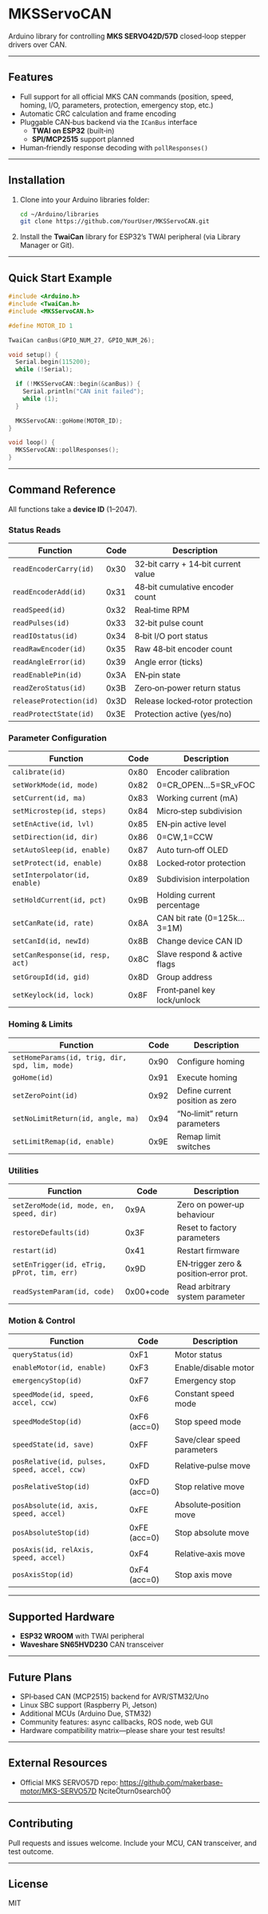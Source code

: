 # MKSServoCAN

Arduino library for controlling **MKS SERVO42D/57D** closed‑loop stepper drivers over CAN.

---

## Features

- Full support for all official MKS CAN commands (position, speed, homing, I/O, parameters, protection, emergency stop, etc.)  
- Automatic CRC calculation and frame encoding  
- Pluggable CAN‑bus backend via the `ICanBus` interface  
  - **TWAI on ESP32** (built‑in)  
  - **SPI/MCP2515** support planned  
- Human‑friendly response decoding with `pollResponses()`  

---

## Installation

1. Clone into your Arduino libraries folder:  
   ```bash
   cd ~/Arduino/libraries
   git clone https://github.com/YourUser/MKSServoCAN.git
   ```
2. Install the **TwaiCan** library for ESP32’s TWAI peripheral (via Library Manager or Git).

---

## Quick Start Example

```cpp
#include <Arduino.h>
#include <TwaiCan.h>
#include <MKSServoCAN.h>

#define MOTOR_ID 1

TwaiCan canBus(GPIO_NUM_27, GPIO_NUM_26);

void setup() {
  Serial.begin(115200);
  while (!Serial);

  if (!MKSServoCAN::begin(&canBus)) {
    Serial.println("CAN init failed");
    while (1);
  }

  MKSServoCAN::goHome(MOTOR_ID);
}

void loop() {
  MKSServoCAN::pollResponses();
}
```

---

## Command Reference

All functions take a **device ID** (1–2047).

### Status Reads

| Function                   | Code | Description                          |
|----------------------------|------|--------------------------------------|
| `readEncoderCarry(id)`     | 0x30 | 32‑bit carry + 14‑bit current value  |
| `readEncoderAdd(id)`       | 0x31 | 48‑bit cumulative encoder count      |
| `readSpeed(id)`            | 0x32 | Real‑time RPM                        |
| `readPulses(id)`           | 0x33 | 32‑bit pulse count                   |
| `readIOstatus(id)`         | 0x34 | 8‑bit I/O port status                |
| `readRawEncoder(id)`       | 0x35 | Raw 48‑bit encoder count             |
| `readAngleError(id)`       | 0x39 | Angle error (ticks)                  |
| `readEnablePin(id)`        | 0x3A | EN‑pin state                         |
| `readZeroStatus(id)`       | 0x3B | Zero‑on‑power return status          |
| `releaseProtection(id)`    | 0x3D | Release locked‑rotor protection      |
| `readProtectState(id)`     | 0x3E | Protection active (yes/no)           |

### Parameter Configuration

| Function                                | Code | Description                            |
|-----------------------------------------|------|----------------------------------------|
| `calibrate(id)`                         | 0x80 | Encoder calibration                    |
| `setWorkMode(id, mode)`                 | 0x82 | 0=CR_OPEN…5=SR_vFOC                    |
| `setCurrent(id, ma)`                    | 0x83 | Working current (mA)                   |
| `setMicrostep(id, steps)`               | 0x84 | Micro‑step subdivision                 |
| `setEnActive(id, lvl)`                  | 0x85 | EN‑pin active level                    |
| `setDirection(id, dir)`                 | 0x86 | 0=CW,1=CCW                             |
| `setAutoSleep(id, enable)`              | 0x87 | Auto turn‑off OLED                     |
| `setProtect(id, enable)`                | 0x88 | Locked‑rotor protection                 |
| `setInterpolator(id, enable)`           | 0x89 | Subdivision interpolation              |
| `setHoldCurrent(id, pct)`               | 0x9B | Holding current percentage             |
| `setCanRate(id, rate)`                  | 0x8A | CAN bit rate (0=125k…3=1M)             |
| `setCanId(id, newId)`                   | 0x8B | Change device CAN ID                   |
| `setCanResponse(id, resp, act)`         | 0x8C | Slave respond & active flags           |
| `setGroupId(id, gid)`                   | 0x8D | Group address                          |
| `setKeylock(id, lock)`                  | 0x8F | Front‑panel key lock/unlock            |

### Homing & Limits

| Function                                       | Code | Description                      |
|------------------------------------------------|------|----------------------------------|
| `setHomeParams(id, trig, dir, spd, lim, mode)` | 0x90 | Configure homing                 |
| `goHome(id)`                                   | 0x91 | Execute homing                   |
| `setZeroPoint(id)`                             | 0x92 | Define current position as zero  |
| `setNoLimitReturn(id, angle, ma)`              | 0x94 | “No‑limit” return parameters     |
| `setLimitRemap(id, enable)`                    | 0x9E | Remap limit switches             |

### Utilities

| Function                                | Code     | Description                            |
|-----------------------------------------|----------|----------------------------------------|
| `setZeroMode(id, mode, en, speed, dir)` | 0x9A     | Zero on power‑up behaviour             |
| `restoreDefaults(id)`                   | 0x3F     | Reset to factory parameters            |
| `restart(id)`                           | 0x41     | Restart firmware                       |
| `setEnTrigger(id, eTrig, pProt, tim, err)` | 0x9D   | EN‑trigger zero & position‑error prot. |
| `readSystemParam(id, code)`             | 0x00+code| Read arbitrary system parameter        |

### Motion & Control

| Function                                   | Code         | Description                         |
|--------------------------------------------|--------------|-------------------------------------|
| `queryStatus(id)`                          | 0xF1         | Motor status                       |
| `enableMotor(id, enable)`                  | 0xF3         | Enable/disable motor               |
| `emergencyStop(id)`                        | 0xF7         | Emergency stop                     |
| `speedMode(id, speed, accel, ccw)`         | 0xF6         | Constant speed mode                |
| `speedModeStop(id)`                        | 0xF6 (acc=0) | Stop speed mode                    |
| `speedState(id, save)`                     | 0xFF         | Save/clear speed parameters        |
| `posRelative(id, pulses, speed, accel, ccw)`| 0xFD         | Relative‑pulse move                |
| `posRelativeStop(id)`                      | 0xFD (acc=0) | Stop relative move                 |
| `posAbsolute(id, axis, speed, accel)`      | 0xFE         | Absolute‑position move             |
| `posAbsoluteStop(id)`                      | 0xFE (acc=0) | Stop absolute move                 |
| `posAxis(id, relAxis, speed, accel)`       | 0xF4         | Relative‑axis move                 |
| `posAxisStop(id)`                          | 0xF4 (acc=0) | Stop axis move                     |

---

## Supported Hardware

- **ESP32 WROOM** with TWAI peripheral  
- **Waveshare SN65HVD230** CAN transceiver  

---

## Future Plans

- SPI‑based CAN (MCP2515) backend for AVR/STM32/Uno  
- Linux SBC support (Raspberry Pi, Jetson)  
- Additional MCUs (Arduino Due, STM32)  
- Community features: async callbacks, ROS node, web GUI  
- Hardware compatibility matrix—please share your test results!  

---

## External Resources

- Official MKS SERVO57D repo: https://github.com/makerbase-motor/MKS-SERVO57D citeturn0search0  

---

## Contributing

Pull requests and issues welcome. Include your MCU, CAN transceiver, and test outcome.

---

## License

MIT
